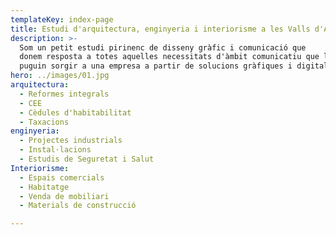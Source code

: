 ```yaml
---
templateKey: index-page
title: Estudi d'arquitectura, enginyeria i interiorisme a les Valls d'Àneu
description: >-
  Som un petit estudi pirinenc de disseny gràfic i comunicació que
  donem resposta a totes aquelles necessitats d'àmbit comunicatiu que li
  puguin sorgir a una empresa a partir de solucions gràfiques i digitals
hero: ../images/01.jpg
arquitectura:
  - Reformes integrals
  - CEE
  - Cèdules d'habitabilitat
  - Taxacions
enginyeria:
  - Projectes industrials
  - Instal·lacions
  - Estudis de Seguretat i Salut
Interiorisme:
  - Espais comercials
  - Habitatge
  - Venda de mobiliari
  - Materials de construcció

---
```

